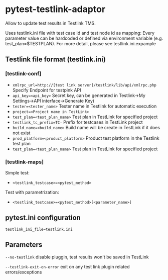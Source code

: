 # pytest-testlink-adaptor

Allow to update test results in Testlink TMS.

Uses testlink.ini file with test case id and test node id as mapping:
Every parameter value can be hardcoded or defined via environment variable
(e.g. test_plan=$TESTPLAN). For more detail, please see testlink.ini.expample

## Testlink file format (testlink.ini)
### [testlink-conf]

* ``xmlrpc_url=http://[test link server]/testlink/lib/api/xmlrpc.php`` Specify Endpoint for testpink API
* ``api_key=<api_key>`` Secret key, can be generated in Testlink->My Settings->API interface->Generate Key)
* ``tester=<tester_name>`` Tester name in Testlink for automatic execution
* ``project=<Project name in TestLink>``
* ``test_plan=<test_plan_name>`` Test plan in TestLink for specified project 
* ``testlink_tc_prefix=TC-`` Prefix for testcases in TestLink project
* ``build_name=<build_name>`` Build name will be create in TestLink if it does not exist
* ``prod_platform=<product_platform>`` Product test platform in the Testlink test plan
* ``test_plan=<test_plan_name>`` Test plan in TestLink for specified project
 
### [testlink-maps]

Simple test:
* ``<testlink_testcase>=<pytest_method>``

Test with parametrization:
* ``<testlink_testcase>=<pytest_method>[<parameter_name>]``


## pytest.ini configuration

``testlink_ini_file=testlink.ini``
    
## Parameters

``--no-testlink`` disable pluggin, test results won't be saved in TestLink

``--testlink-exit-on-error`` exit on any test link plugin related errors/exceptions
